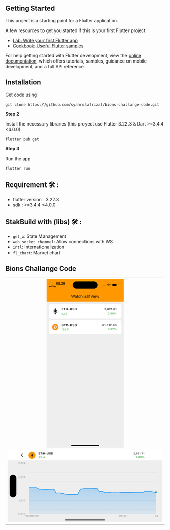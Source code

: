 ## Getting Started

This project is a starting point for a Flutter application.

A few resources to get you started if this is your first Flutter project:

- [Lab: Write your first Flutter app](https://docs.flutter.dev/get-started/codelab)
- [Cookbook: Useful Flutter samples](https://docs.flutter.dev/cookbook)

For help getting started with Flutter development, view the
[online documentation](https://docs.flutter.dev/), which offers tutorials,
samples, guidance on mobile development, and a full API reference.

## Installation

Get code using

```
git clone https://github.com/syahrulafrizal/bions-challange-code.git
```

__Step 2__

Install the necessary libraries (this proyect use Flutter 3.22.3 & Dart >=3.4.4 <4.0.0)

```
flutter pub get
```

__Step 3__

Run the app

```bash
flutter run
```

## Requirement 🛠 :
- flutter version : 3.22.3
- sdk : >=3.4.4 <4.0.0

## StakBuild with (libs) 🛠 :
- `get_x`: State Management
- `web_socket_channel`: Allow connections with WS
- `intl`: Internationalization
- `fl_chart`: Market chart

## Bions Challange Code

<table>
  <tr>
    <td align="center" valign="center"><img src="screenshoot/watchlist.png" width="50%"></td>
  </tr>
  <tr>
    <td align="center" valign="center"><img src="screenshoot/chart.png"></td>
  </tr>
 </table>

